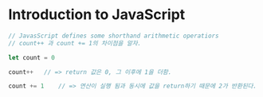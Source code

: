 # Introduction to JavaScript

```js
// JavasScript defines some shorthand arithmetic operatiors
// count++ 과 count += 1의 차이점을 알자.

let count = 0

count++   // => return 값은 0, 그 이후에 1을 더함.

count += 1    // => 연산이 실행 됨과 동시에 값을 return하기 때문에 2가 반환된다.
```

